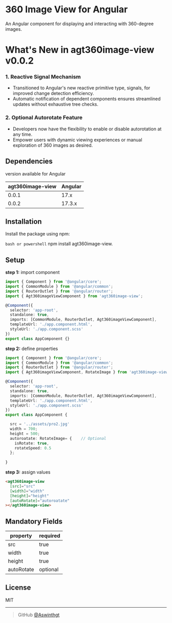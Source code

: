 # 360 Image View for Angular

An Angular component for displaying and interacting with 360-degree images.

# What's New in agt360image-view v0.0.2

### 1. Reactive Signal Mechanism

- Transitioned to Angular's new reactive primitive type, signals, for improved change detection efficiency.
- Automatic notification of dependent components ensures streamlined updates without exhaustive tree checks.

### 2. Optional Autorotate Feature

- Developers now have the flexibility to enable or disable autorotation at any time.
- Empower users with dynamic viewing experiences or manual exploration of 360 images as desired.

## Dependencies

version available for Angular

| agt360image-view | Angular     |
| ---------------- | ----------- |
| 0.0.1            | 17.x        |
| 0.0.2            | 17.3.x      |

## Installation

Install the package using npm:

```bash or powershell```
npm install agt360image-view.

## Setup

**step 1:** import component

```typescript
import { Component } from '@angular/core';
import { CommonModule } from '@angular/common';
import { RouterOutlet } from '@angular/router';
import { Agt360imageViewComponent } from 'agt360image-view';

@Component({
  selector: 'app-root',
  standalone: true,
  imports: [CommonModule, RouterOutlet, Agt360imageViewComponent],
  templateUrl: './app.component.html',
  styleUrl: './app.component.scss'
})
export class AppComponent {}
```

**step 2:** define properties

``` typescript
import { Component } from '@angular/core';
import { CommonModule } from '@angular/common';
import { RouterOutlet } from '@angular/router';
import { Agt360imageViewComponent, RotateImage } from 'agt360image-view';  // Import 

@Component({
  selector: 'app-root',
  standalone: true,
  imports: [CommonModule, RouterOutlet, Agt360imageViewComponent],
  templateUrl: './app.component.html',
  styleUrl: './app.component.scss'
})
export class AppComponent {

  src = '../assets/pro2.jpg'
  width = 700;
  height = 500;
  autoroatate: RotateImage= {    // Optional
    isRotate: true,
    rotateSpeed: 0.5
  };
 
}

```

**step 3:** assign values

```html
<agt360image-view
  [src]="src"
  [width]="width"
  [height]="height"
  [autoRotate]="autoroatate"
></agt360image-view>
```

## Mandatory Fields

| property         | required    |
| ---------------- | ----------- |
| src              | true        |
| width            | true        |
| height           | true        |
| autoRotate       | optional    |


## License

MIT

---

> GitHub [@Aswinthgt](https://github.com/Aswinthgt)
